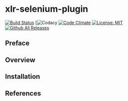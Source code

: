 # xlr-selenium-plugin

[![Build Status](https://travis-ci.org/erasmussen39/xlr-selenium-plugin.svg?branch=master)](https://travis-ci.org/erasmussen39/xlr-selenium-plugin)
[![Codacy](https://github.com/erasmussen39/xlr-selenium-plugin.git)
[![Code Climate](https://codeclimate.com/github/erasmussen39/xlr-selenium-plugin/badges/gpa.svg)](https://codeclimate.com/github/erasmussen39/xlr-selenium-plugin)
[![License: MIT][xlr-selenium-plugin-license-image] ][xlr-selenium-plugin-license-url]
[![Github All Releases][xlr-selenium-plugin-downloads-image]]()

[xlr-selenium-plugin-license-image]: https://img.shields.io/badge/License-MIT-yellow.svg
[xlr-selenium-plugin-license-url]: https://opensource.org/licenses/MIT
[xlr-selenium-plugin-downloads-image]: https://img.shields.io/github/downloads/xebialabs-community/xlr-selenium-plugin/total.svg

## Preface

## Overview

## Installation

## References
